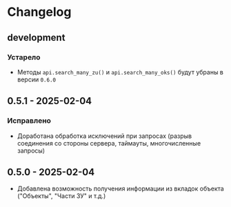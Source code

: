 # Changelog

## development

### Устарело

- Методы `api.search_many_zu()` и `api.search_many_oks()` будут убраны в версии `0.6.0`  

## 0.5.1 - 2025-02-04

### Исправлено

- Доработана обработка исключений при запросах (разрыв соединения со стороны сервера, таймауты, многочисленные запросы)

## 0.5.0 - 2025-02-04

- Добавлена возможность получения информации из вкладок объекта ("Объекты", "Части ЗУ" и т.д.)